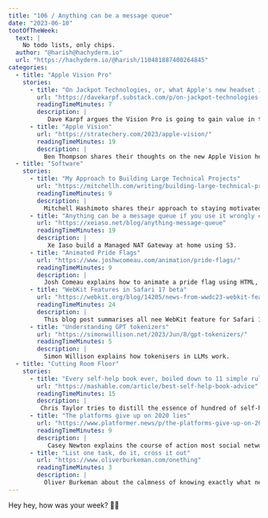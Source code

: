 ```yaml
---
title: "106 / Anything can be a message queue"
date: "2023-06-10"
tootOfTheWeek:
  text: |
    No todo lists, only chips.
  author: "@harish@hachyderm.io"
  url: "https://hachyderm.io/@harish/110481887400264845"
categories:
  - title: "Apple Vision Pro"
    stories:
      - title: "On Jackpot Technologies, or, what Apple's new headset is actually *for*"
        url: "https://davekarpf.substack.com/p/on-jackpot-technologies-or-what-apples"
        readingTimeMinutes: 7
        description: |
           Dave Karpf argues the Vision Pro is going to gain value in the future where you might not be able to go outside (due to wildfires or other events induced by the climate-crisis).
      - title: "Apple Vision"
        url: "https://stratechery.com/2023/apple-vision/"
        readingTimeMinutes: 19
        description: |
          Ben Thompson shares their thoughts on the new Apple Vision headset.
  - title: "Software"
    stories:
      - title: "My Approach to Building Large Technical Projects"
        url: "https://mitchellh.com/writing/building-large-technical-projects"
        readingTimeMinutes: 9
        description: |
          Mitchell Hashimoto shares their approach to staying motivated during large projects.
      - title: "Anything can be a message queue if you use it wrongly enough"
        url: "https://xeiaso.net/blog/anything-message-queue"
        readingTimeMinutes: 19
        description: |
           Xe Iaso build a Managed NAT Gateway at home using S3.
      - title: "Animated Pride Flags"
        url: "https://www.joshwcomeau.com/animation/pride-flags/"
        readingTimeMinutes: 9
        description: |
          Josh Comeau explains how to animate a pride flag using HTML, CSS & React.
      - title: "WebKit Features in Safari 17 beta"
        url: "https://webkit.org/blog/14205/news-from-wwdc23-webkit-features-in-safari-17-beta/"
        readingTimeMinutes: 24
        description: |
          This blog post summarises all nee WebKit feature for Safari 17. 
      - title: "Understanding GPT tokenizers"
        url: "https://simonwillison.net/2023/Jun/8/gpt-tokenizers/"
        readingTimeMinutes: 5
        description: |
          Simon Willison explains how tokenisers in LLMs work.
  - title: "Cutting Room Floor"
    stories:
      - title: "Every self-help book ever, boiled down to 11 simple rules (2020)"
        url: "https://mashable.com/article/best-self-help-book-advice"
        readingTimeMinutes: 15
        description: |
         Chris Taylor tries to distill the essence of hundred of self-help books into eleven rules. 
      - title: "The platforms give up on 2020 lies"
        url: "https://www.platformer.news/p/the-platforms-give-up-on-2020-lies"
        readingTimeMinutes: 9
        description: |
           Casey Newton explains the course of action most social networks took to fight desinformation: Give up.
      - title: "List one task, do it, cross it out"
        url: "https://www.oliverburkeman.com/onething"
        readingTimeMinutes: 3
        description: |
          Oliver Burkeman about the calmness of knowing exactly what needs doing.
---
```


Hey hey, how was your week? ✌🏻
